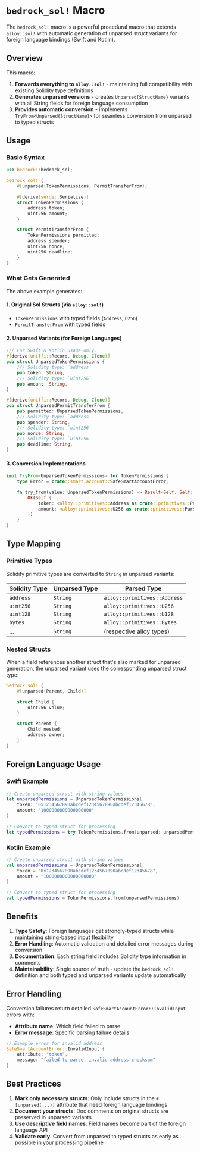 # `bedrock_sol!` Macro

The `bedrock_sol!` macro is a powerful procedural macro that extends `alloy::sol!` with automatic generation of unparsed struct variants for foreign language bindings (Swift and Kotlin).

## Overview

This macro:

1. **Forwards everything to `alloy::sol!`** - maintaining full compatibility with existing Solidity type definitions
2. **Generates unparsed versions** - creates `Unparsed{StructName}` variants with all String fields for foreign language consumption
3. **Provides automatic conversion** - implements `TryFrom<Unparsed{StructName}>` for seamless conversion from unparsed to typed structs

## Usage

### Basic Syntax

```rust
use bedrock::bedrock_sol;

bedrock_sol! {
    #[unparsed(TokenPermissions, PermitTransferFrom)]

    #[derive(serde::Serialize)]
    struct TokenPermissions {
        address token;
        uint256 amount;
    }

    struct PermitTransferFrom {
        TokenPermissions permitted;
        address spender;
        uint256 nonce;
        uint256 deadline;
    }
}
```

### What Gets Generated

The above example generates:

#### 1. Original Sol Structs (via `alloy::sol!`)

- `TokenPermissions` with typed fields (`Address`, `U256`)
- `PermitTransferFrom` with typed fields

#### 2. Unparsed Variants (for Foreign Languages)

```rust
/// For Swift & Kotlin usage only.
#[derive(uniffi::Record, Debug, Clone)]
pub struct UnparsedTokenPermissions {
    /// Solidity type: `address`
    pub token: String,
    /// Solidity type: `uint256`
    pub amount: String,
}

#[derive(uniffi::Record, Debug, Clone)]
pub struct UnparsedPermitTransferFrom {
    pub permitted: UnparsedTokenPermissions,
    /// Solidity type: `address`
    pub spender: String,
    /// Solidity type: `uint256`
    pub nonce: String,
    /// Solidity type: `uint256`
    pub deadline: String,
}
```

#### 3. Conversion Implementations

```rust
impl TryFrom<UnparsedTokenPermissions> for TokenPermissions {
    type Error = crate::smart_account::SafeSmartAccountError;

    fn try_from(value: UnparsedTokenPermissions) -> Result<Self, Self::Error> {
        Ok(Self {
            token: <alloy::primitives::Address as crate::primitives::ParseFromForeignBinding>::parse_from_ffi(&value.token, "token")?,
            amount: <alloy::primitives::U256 as crate::primitives::ParseFromForeignBinding>::parse_from_ffi(&value.amount, "amount")?,
        })
    }
}
```

## Type Mapping

### Primitive Types

Solidity primitive types are converted to `String` in unparsed variants:

| Solidity Type | Unparsed Type | Parsed Type                  |
| ------------- | ------------- | ---------------------------- |
| `address`     | `String`      | `alloy::primitives::Address` |
| `uint256`     | `String`      | `alloy::primitives::U256`    |
| `uint128`     | `String`      | `alloy::primitives::U128`    |
| `bytes`       | `String`      | `alloy::primitives::Bytes`   |
| ...           | `String`      | (respective alloy types)     |

### Nested Structs

When a field references another struct that's also marked for unparsed generation, the unparsed variant uses the corresponding unparsed struct type:

```rust
bedrock_sol! {
    #[unparsed(Parent, Child)]

    struct Child {
        uint256 value;
    }

    struct Parent {
        Child nested;
        address owner;
    }
}
```

## Foreign Language Usage

### Swift Example

```swift
// Create unparsed struct with string values
let unparsedPermissions = UnparsedTokenPermissions(
    token: "0x1234567890abcdef1234567890abcdef12345678",
    amount: "1000000000000000000"
)

// Convert to typed struct for processing
let typedPermissions = try TokenPermissions.from(unparsed: unparsedPermissions)
```

### Kotlin Example

```kotlin
// Create unparsed struct with string values
val unparsedPermissions = UnparsedTokenPermissions(
    token = "0x1234567890abcdef1234567890abcdef12345678",
    amount = "1000000000000000000"
)

// Convert to typed struct for processing
val typedPermissions = TokenPermissions.from(unparsedPermissions)
```

## Benefits

1. **Type Safety**: Foreign languages get strongly-typed structs while maintaining string-based input flexibility
2. **Error Handling**: Automatic validation and detailed error messages during conversion
3. **Documentation**: Each string field includes Solidity type information in comments
4. **Maintainability**: Single source of truth - update the `bedrock_sol!` definition and both typed and unparsed variants update automatically

## Error Handling

Conversion failures return detailed `SafeSmartAccountError::InvalidInput` errors with:

- **Attribute name**: Which field failed to parse
- **Error message**: Specific parsing failure details

```rust
// Example error for invalid address
SafeSmartAccountError::InvalidInput {
    attribute: "token",
    message: "failed to parse: invalid address checksum"
}
```

## Best Practices

1. **Mark only necessary structs**: Only include structs in the `#[unparsed(...)]` attribute that need foreign language bindings
2. **Document your structs**: Doc comments on original structs are preserved in unparsed variants
3. **Use descriptive field names**: Field names become part of the foreign language API
4. **Validate early**: Convert from unparsed to typed structs as early as possible in your processing pipeline
